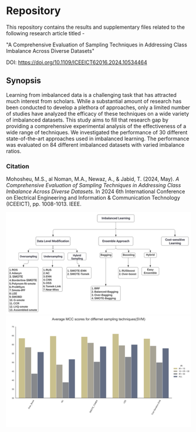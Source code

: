 
# Repository

This repository contains the results and supplementary files related to the following research article titled - 

"A Comprehensive Evaluation of Sampling Techniques in Addressing Class Imbalance Across Diverse Datasets"

DOI: https://doi.org/10.1109/ICEEICT62016.2024.10534464




## Synopsis

Learning from imbalanced data is a challenging task that has attracted much interest from scholars. While a substantial amount of research has been conducted to develop a plethora of approaches, only a limited number of studies have analyzed the efficacy of these techniques on a wide variety of imbalanced datasets. This study aims to fill that research gap by providing a comprehensive experimental analysis of the effectiveness of a wide range of techniques. We investigated the performance of 30 different state-of-the-art approaches used in imbalanced learning. The performance was evaluated on 84 different imbalanced datasets with varied imbalance ratios.


### Citation
Mohosheu, M.S., al Noman, M.A., Newaz, A., & Jabid, T. (2024, May). *A Comprehensive Evaluation of Sampling Techniques in Addressing Class Imbalance Across Diverse Datasets.* In 2024 6th International Conference on Electrical Engineering and Information & Communication Technology (ICEEICT), pp. 1008-1013. IEEE.


![App Screenshot](https://github.com/newaz-aa/Sampling-algorithms-experimental-analysis/blob/main/Flowchart.svg)
![App Screenshot](https://github.com/newaz-aa/Sampling-algorithms-experimental-analysis/blob/main/smote_variant_mcc_svm_max_all_cost_included.svg)

